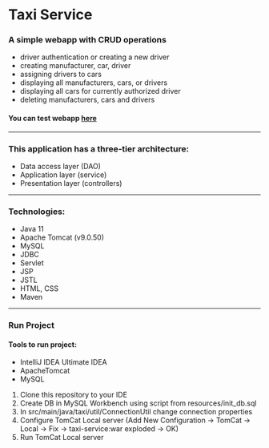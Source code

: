 # Taxi Service
### A simple webapp with CRUD operations
- driver authentication or creating a new driver
- creating manufacturer, car, driver
- assigning drivers to cars
- displaying all manufacturers, cars, or drivers
- displaying all cars for currently authorized driver
- deleting manufacturers, cars and drivers

#### You can test webapp [here](https://immense-ocean-21118.herokuapp.com/login)

---
### This application has a three-tier architecture:

- Data access layer (DAO)
- Application layer (service)
- Presentation layer (controllers)
---
### Technologies:
- Java 11
- Apache Tomcat (v9.0.50)
- MySQL
- JDBC
- Servlet
- JSP
- JSTL
- HTML, CSS
- Maven
---
### Run Project

#### Tools to run project:

- IntelliJ IDEA Ultimate IDEA
- ApacheTomcat
- MySQL

1. Clone this repository to your IDE
2. Create DB in MySQL Workbench using script from resources/init_db.sql
3. In src/main/java/taxi/util/ConnectionUtil change connection properties
4. Configure TomCat Local server
   (Add New Configuration -> TomCat -> Local -> Fix -> taxi-service:war exploded -> OK)
5. Run TomCat Local server
